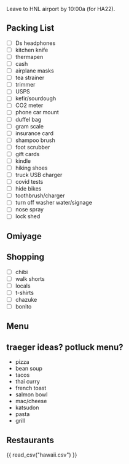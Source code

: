 Leave to HNL airport by 10:00a (for HA22).

## Packing List
- [ ] Ds headphones
- [ ] kitchen knife
- [ ] thermapen
- [ ] cash
- [ ] airplane masks
- [ ] tea strainer
- [ ] trimmer
- [ ] USPS
- [ ] kefir/sourdough
- [ ] CO2 meter
- [ ] phone car mount
- [ ] duffel bag
- [ ] gram scale
- [ ] insurance card
- [ ] shampoo brush
- [ ] foot scrubber
- [ ] gift cards
- [ ] kindle
- [ ] hiking shoes
- [ ] truck USB charger
- [ ] covid tests
- [ ] hide bikes
- [ ] toothbrush/charger
- [ ] turn off washer water/signage
- [ ] nose spray
- [ ] lock shed

## Omiyage

## Shopping
- [ ] chibi
- [ ] walk shorts
- [ ] locals
- [ ] t-shirts
- [ ] chazuke
- [ ] bonito

## Menu
traeger ideas?
potluck menu?
---
* pizza
* bean soup
* tacos
* thai curry
* french toast
* salmon bowl
* mac/cheese
* katsudon
* pasta
* grill

## Restaurants
{{ read_csv("hawaii.csv") }}
